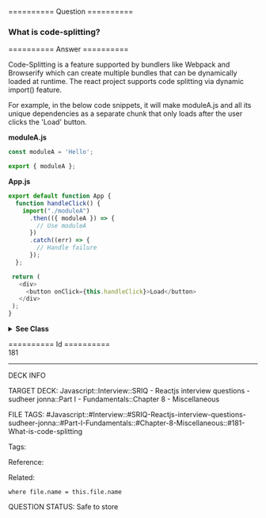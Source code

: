 ========== Question ==========  

### What is code-splitting?  

========== Answer ==========  

Code-Splitting is a feature supported by bundlers like Webpack and Browserify which can create multiple bundles that can be dynamically loaded at runtime. The react project supports code splitting via dynamic import() feature.

For example, in the below code snippets, it will make moduleA.js and all its unique dependencies as a separate chunk that only loads after the user clicks the 'Load' button.

**moduleA.js**

```javascript
const moduleA = 'Hello';

export { moduleA };
```

**App.js**

```javascript
export default function App {
  function handleClick() {
    import("./moduleA")
      .then(({ moduleA }) => {
        // Use moduleA
      })
      .catch((err) => {
        // Handle failure
      });
  };

 return (
   <div>
     <button onClick={this.handleClick}>Load</button>
   </div>
 );
}
```

  <details><summary><b>See Class</b></summary>

<p>

```javascript
import React, { Component } from 'react';

class App extends Component {
    handleClick = () => {
        import('./moduleA')
            .then(({ moduleA }) => {
                // Use moduleA
            })
            .catch((err) => {
                // Handle failure
            });
    };

    render() {
        return (
            <div>
                <button onClick={this.handleClick}>Load</button>
            </div>
        );
    }
}

export default App;
```

  </p>

</details>

========== Id ==========  
181

---

DECK INFO

TARGET DECK: Javascript::Interview::SRIQ - Reactjs interview questions - sudheer jonna::Part I - Fundamentals::Chapter 8 - Miscellaneous

FILE TAGS: #Javascript::#Interview::#SRIQ-Reactjs-interview-questions-sudheer-jonna::#Part-I-Fundamentals::#Chapter-8-Miscellaneous::#181-What-is-code-splitting

Tags:

Reference:

Related:

```dataview
where file.name = this.file.name
```

QUESTION STATUS: Safe to store
